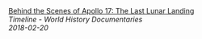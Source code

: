 <!--2024-07-21 00:18:13-->
<div class="yb">
  <a class="nodecor" href="/posts.html?istoriya/behind_the_scenes_of_apollo_17_the_last_lunar_landing">
    <img class="preview" data-videoid="vIGbOoZzlYI" src="https://i.ytimg.com/vi/vIGbOoZzlYI/hqdefault.jpg" align="middle" alt="">
  </a>
  <div class="inlbl text">
    <a class="nodecor" href="/posts.html?istoriya/behind_the_scenes_of_apollo_17_the_last_lunar_landing">Behind the Scenes of Apollo 17: The Last Lunar Landing</a><br>
    <i class="smaller2">Timeline - World History Documentaries</i><br>
    <i class="smaller3">2018-02-20</i>
  </div>
</div>
